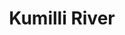 ---
title: "Kumilli River"
title_bn: "কুমিল্লি নদী"
description: "It originates at Pabna distrit and flows aside the Hatti. Then, this river ends at Shahebganj by meeting with Phuljor River."
---